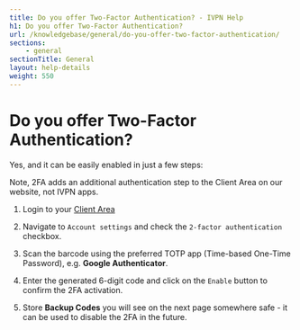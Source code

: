 ```yaml
---
title: Do you offer Two-Factor Authentication? - IVPN Help
h1: Do you offer Two-Factor Authentication?
url: /knowledgebase/general/do-you-offer-two-factor-authentication/
sections:
    - general
sectionTitle: General
layout: help-details
weight: 550
---
```

# Do you offer Two-Factor Authentication?

Yes, and it can be easily enabled in just a few steps:

<div markdown="1" class="notice notice--warning">
Note, 2FA adds an additional authentication step to the Client Area on our website, not IVPN apps.
</div>

1. Login to your [Client Area](/account/login/)

2. Navigate to `Account settings` and check the `2-factor authentication` checkbox.

3. Scan the barcode using the preferred TOTP app (Time-based One-Time Password), e.g. **Google Authenticator**.

4. Enter the generated 6-digit code and click on the `Enable` button to confirm the 2FA activation.

5. Store **Backup Codes** you will see on the next page somewhere safe - it can be used to disable the 2FA in the future.
